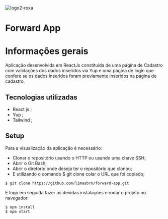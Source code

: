 ![logo2-roxa](https://user-images.githubusercontent.com/86850419/172457907-7f59ce99-f211-4084-94fb-d30aae2753df.svg)

# Forward App

# Informações gerais

Aplicação desenvolvida em ReactJs constituída de uma página de Cadastro com validações dos dados inseridos via Yup e uma página de login que confere se os dados inseridos foram previamente inseridos na página de cadastro.

## Tecnologias utilizadas

* React js ;
* Yup ;
* Tailwind ;

## Setup

Para a visualização da aplicação é necessário:

* Clonar o repositório usando o HTTP ou usando uma chave SSH;
* Abrir o Git Bash;
* Abrir o diretório onde deseja ter o repositório que clonou;
* E utilizando o comando $ git clone colar o URL que foi copiado;

```
$ git clone https://github.com/limasbrn/forward-app.git
```
E logo em seguida fazer as devidas instalações e rodar o projeto no navegador:
```
$ npm install
$ npm start
```
